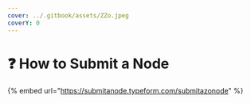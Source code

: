 ```yaml
---
cover: ../.gitbook/assets/ZZo.jpeg
coverY: 0
---
```


# ❓ How to Submit a Node

{% embed url="https://submitanode.typeform.com/submitazonode" %}
